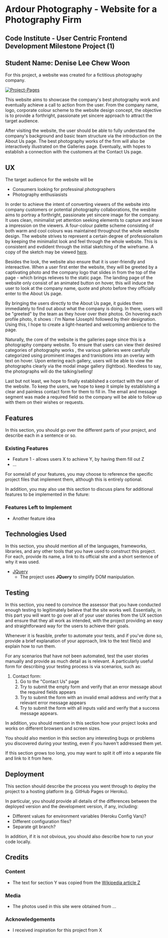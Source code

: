 # Ardour Photography - Website for a Photography Firm  
##  Code Institute - User Centric Frontend Development Milestone Project (1)
##  Student Name: Denise Lee Chew Woon

For this project, a website was created for a fictitious photography company.

<a href="https://ibb.co/8dd0fDr"><img src="https://i.ibb.co/CMMzY5b/Project-Pages.jpg" alt="Project-Pages" border="0"/></a>

This website aims to showcase the company's best photography work and eventually achieve  a call to action from the user. From the company name, logo, corporate colour scheme to the website design concept, the objective is to provide a forthright, passionate yet sincere approach to attract the target audience. 

After visiting the website, the user should be able to fully understand the company's background and basic team structure via the introduction on the About Us page. The best photography works of the firm will also be interactively illustrated on the Galleries page. Eventually, with hopes to establish a connection with the customers at the Contact Us page.
 
## UX

The target audience for the website will be
* Consumers looking for professinal photographers
* Photography enthusiasists

In order to achieve the intent of converting viewers of the website into company customers or potential photography collaborations, the wesbite aims to portray a forthright, passionate yet sincere image for the company. It uses clean, minimalist yet attention seeking elements to capture and leave a impression on the viewers. A four-colour palette scheme consisting of both warm and cool colours was maintained throughout the whole website design. The website strives to represent a certain degree of professionalism by keeping the minimalist look and feel through the whole website. This is consistent and evdident through the initial sketching of the wireframe. A copy of the sketch may be viewed [here](https://drive.google.com/open?id=1v517SFDDMVm5ZJ5zaNFKmwJi8O_Qc_-k).

Besides the look, the website also ensure that it is user-friendly and intereactive. When a user first enter the website, they will be greeted by a captivating photo and the company logo that slides in from the top of the page - which brings relieves to the static page. The landing page of the website only consist of an animated button on hover, this will induce the user to look at the company name, quote and photo before they officially enter to the About Us page.

By bringing the users directly to the About Us page, it guides them immediately to find out about what the company is doing. In there, users will be "greeted" by the team as they hover over their photos. On hovering each profile photo, it shows : I'm Name (Joseph) followed by their designation. Using this, I hope to create a light-hearted and welcoming ambience to the page. 

Naturally, the core of the website is the galleries page since this is a photography company website. To ensure that users can view their desired categories of photography works , the various galleries were carefully categorized using prominent images and tranisitions into an overlay with text on hover. Upon entering each gallery, users will be able to view the photographs clearly via the modal image gallery (lightbox). Needless to say, the photographs will do the talking/selling!

Last but not least, we hope to finally established a contact with the user of the website. To keep the users, we hope to keep it simple by establishing a clear and painless contact form for them to fill in. The email and message segment was made a required field so the company will be able to follow up with them on their wishes or requests.

## Features

In this section, you should go over the different parts of your project, and describe each in a sentence or so.
 
### Existing Features
- Feature 1 - allows users X to achieve Y, by having them fill out Z
- ...

For some/all of your features, you may choose to reference the specific project files that implement them, although this is entirely optional.

In addition, you may also use this section to discuss plans for additional features to be implemented in the future:

### Features Left to Implement
- Another feature idea

## Technologies Used

In this section, you should mention all of the languages, frameworks, libraries, and any other tools that you have used to construct this project. For each, provide its name, a link to its official site and a short sentence of why it was used.

- [JQuery](https://jquery.com)
    - The project uses **JQuery** to simplify DOM manipulation.


## Testing

In this section, you need to convince the assessor that you have conducted enough testing to legitimately believe that the site works well. Essentially, in this part you will want to go over all of your user stories from the UX section and ensure that they all work as intended, with the project providing an easy and straightforward way for the users to achieve their goals.

Whenever it is feasible, prefer to automate your tests, and if you've done so, provide a brief explanation of your approach, link to the test file(s) and explain how to run them.

For any scenarios that have not been automated, test the user stories manually and provide as much detail as is relevant. A particularly useful form for describing your testing process is via scenarios, such as:

1. Contact form:
    1. Go to the "Contact Us" page
    2. Try to submit the empty form and verify that an error message about the required fields appears
    3. Try to submit the form with an invalid email address and verify that a relevant error message appears
    4. Try to submit the form with all inputs valid and verify that a success message appears.

In addition, you should mention in this section how your project looks and works on different browsers and screen sizes.

You should also mention in this section any interesting bugs or problems you discovered during your testing, even if you haven't addressed them yet.

If this section grows too long, you may want to split it off into a separate file and link to it from here.

## Deployment

This section should describe the process you went through to deploy the project to a hosting platform (e.g. GitHub Pages or Heroku).

In particular, you should provide all details of the differences between the deployed version and the development version, if any, including:
- Different values for environment variables (Heroku Config Vars)?
- Different configuration files?
- Separate git branch?

In addition, if it is not obvious, you should also describe how to run your code locally.


## Credits

### Content
- The text for section Y was copied from the [Wikipedia article Z](https://en.wikipedia.org/wiki/Z)

### Media
- The photos used in this site were obtained from ...

### Acknowledgements

- I received inspiration for this project from X
